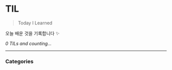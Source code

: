 # TIL
> Today I Learned

오늘 배운 것을 기록합니다 ✨


_0 TILs and counting..._

---

### Categories


[1]: https://simonwillison.net/2020/Apr/20/self-rewriting-readme/
[2]: https://github.com/jbranchaud/til

